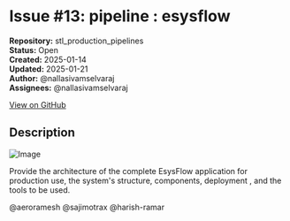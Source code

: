 # Issue #13:  pipeline : esysflow

**Repository:** stl_production_pipelines  
**Status:** Open  
**Created:** 2025-01-14  
**Updated:** 2025-01-21  
**Author:** @nallasivamselvaraj  
**Assignees:** @nallasivamselvaraj  

[View on GitHub](https://github.com/Simtestlab/stl_production_pipelines/issues/13)

## Description

![Image](https://github.com/user-attachments/assets/29140037-9512-4488-bb16-74c5e142604d)


Provide the architecture of the complete EsysFlow application for production use, the system's structure, components, deployment , and the tools to be used.

@aeroramesh @sajimotrax @harish-ramar 